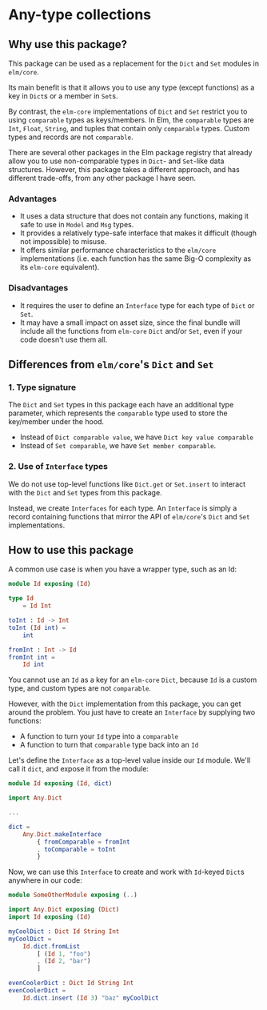 # Any-type collections

## Why use this package?

This package can be used as a replacement for the `Dict` and `Set` modules in `elm/core`.

Its main benefit is that it allows you to use any type (except functions) as a key in `Dict`s or a member in `Set`s. 

By contrast, the `elm-core` implementations of `Dict` and `Set` restrict you to using `comparable` types as keys/members. In Elm, the `comparable` types are `Int`, `Float`, `String`, and tuples that contain only `comparable` types. Custom types and records are not `comparable`.

There are several other packages in the Elm package registry that already allow you to use non-comparable types in `Dict`- and `Set`-like data structures. However, this package takes a different approach, and has different trade-offs, from any other package I have seen.

### Advantages
*  It uses a data structure that does not contain any functions, making it safe to use in `Model` and `Msg` types.
*  It provides a relatively type-safe interface that makes it difficult (though not impossible) to misuse.
*  It offers similar performance characteristics to the `elm/core` implementations (i.e. each function has the same Big-O complexity as its `elm-core` equivalent).

### Disadvantages
*  It requires the user to define an `Interface` type for each type of `Dict` or `Set`.
*  It may have a small impact on asset size, since the final bundle will include all the functions from `elm-core` `Dict` and/or `Set`, even if your code doesn't use them all.

## Differences from `elm/core`'s `Dict` and `Set`

### 1.  Type signature
The `Dict` and `Set` types in this package each have an additional type parameter, which represents the `comparable` type used to store the key/member under the hood. 
  *  Instead of `Dict comparable value`, we have `Dict key value comparable`
  *  Instead of `Set comparable`, we have `Set member comparable`.

### 2.  Use of `Interface` types
We do not use top-level functions like `Dict.get` or `Set.insert` to interact with the `Dict` and `Set` types from this package. 

Instead, we create `Interfaces` for each type. An `Interface` is simply a record containing functions that mirror the API of `elm/core`'s `Dict` and `Set` implementations.

## How to use this package

A common use case is when you have a wrapper type, such as an Id:

```elm
module Id exposing (Id)

type Id
    = Id Int

toInt : Id -> Int
toInt (Id int) = 
    int

fromInt : Int -> Id
fromInt int = 
    Id int
```

You cannot use an `Id` as a key for an `elm-core` `Dict`, because `Id` is a custom type, and custom types are not `comparable`.

However, with the `Dict` implementation from this package, you can get around the problem. You just have to create an `Interface` by supplying two functions:
*  A function to turn your `Id` type into a `comparable`
*  A function to turn that `comparable` type back into an `Id`

Let's define the `Interface` as a top-level value inside our `Id` module. We'll call it `dict`, and expose it from the module:

```elm
module Id exposing (Id, dict)

import Any.Dict

...

dict = 
    Any.Dict.makeInterface 
        { fromComparable = fromInt 
        , toComparable = toInt
        }
```

Now, we can use this `Interface` to create and work with `Id`-keyed `Dict`s anywhere in our code:

```elm
module SomeOtherModule exposing (..)

import Any.Dict exposing (Dict)
import Id exposing (Id)

myCoolDict : Dict Id String Int
myCoolDict = 
    Id.dict.fromList 
        [ (Id 1, "foo")
        , (Id 2, "bar")
        ]

evenCoolerDict : Dict Id String Int
evenCoolerDict =
    Id.dict.insert (Id 3) "baz" myCoolDict
```

